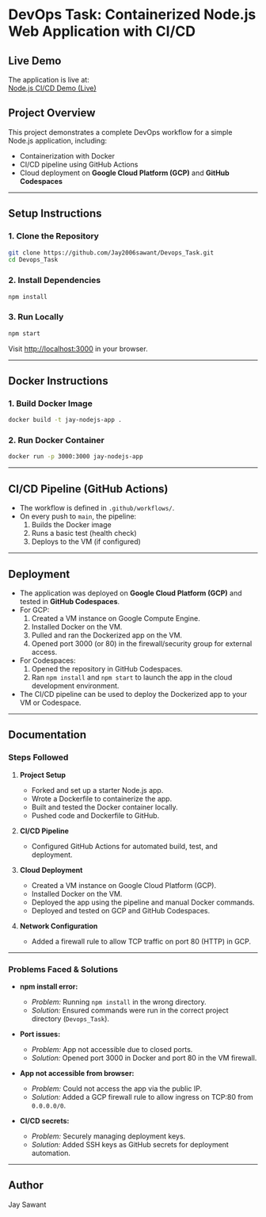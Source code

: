 # DevOps Task: Containerized Node.js Web Application with CI/CD

## Live Demo

The application is live at:  
[Node.js CI/CD Demo (Live)](http://34.27.69.25/)

## Project Overview
This project demonstrates a complete DevOps workflow for a simple Node.js application, including:
- Containerization with Docker
- CI/CD pipeline using GitHub Actions
- Cloud deployment on **Google Cloud Platform (GCP)** and **GitHub Codespaces**

---

## Setup Instructions

### 1. Clone the Repository
```bash
git clone https://github.com/Jay2006sawant/Devops_Task.git
cd Devops_Task
```

### 2. Install Dependencies
```bash
npm install
```

### 3. Run Locally
```bash
npm start
```
Visit [http://localhost:3000](http://localhost:3000) in your browser.

---

## Docker Instructions

### 1. Build Docker Image
```bash
docker build -t jay-nodejs-app .
```

### 2. Run Docker Container
```bash
docker run -p 3000:3000 jay-nodejs-app
```

---

## CI/CD Pipeline (GitHub Actions)
- The workflow is defined in `.github/workflows/`.
- On every push to `main`, the pipeline:
  1. Builds the Docker image
  2. Runs a basic test (health check)
  3. Deploys to the VM (if configured)

---

## Deployment
- The application was deployed on **Google Cloud Platform (GCP)** and tested in **GitHub Codespaces**.
- For GCP:
  1. Created a VM instance on Google Compute Engine.
  2. Installed Docker on the VM.
  3. Pulled and ran the Dockerized app on the VM.
  4. Opened port 3000 (or 80) in the firewall/security group for external access.
- For Codespaces:
  1. Opened the repository in GitHub Codespaces.
  2. Ran `npm install` and `npm start` to launch the app in the cloud development environment.
- The CI/CD pipeline can be used to deploy the Dockerized app to your VM or Codespace.

---

## Documentation

### Steps Followed

1. **Project Setup**
   - Forked and set up a starter Node.js app.
   - Wrote a Dockerfile to containerize the app.
   - Built and tested the Docker container locally.
   - Pushed code and Dockerfile to GitHub.

2. **CI/CD Pipeline**
   - Configured GitHub Actions for automated build, test, and deployment.

3. **Cloud Deployment**
   - Created a VM instance on Google Cloud Platform (GCP).
   - Installed Docker on the VM.
   - Deployed the app using the pipeline and manual Docker commands.
   - Deployed and tested on GCP and GitHub Codespaces.

4. **Network Configuration**
   - Added a firewall rule to allow TCP traffic on port 80 (HTTP) in GCP.

---

### Problems Faced & Solutions

- **npm install error:**
  - *Problem:* Running `npm install` in the wrong directory.
  - *Solution:* Ensured commands were run in the correct project directory (`Devops_Task`).

- **Port issues:**
  - *Problem:* App not accessible due to closed ports.
  - *Solution:* Opened port 3000 in Docker and port 80 in the VM firewall.

- **App not accessible from browser:**
  - *Problem:* Could not access the app via the public IP.
  - *Solution:* Added a GCP firewall rule to allow ingress on TCP:80 from `0.0.0.0/0`.

- **CI/CD secrets:**
  - *Problem:* Securely managing deployment keys.
  - *Solution:* Added SSH keys as GitHub secrets for deployment automation.

---

## Author
Jay Sawant 